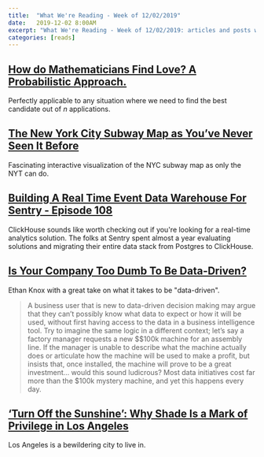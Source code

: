 ```yaml
---
title:  "What We're Reading - Week of 12/02/2019"
date:   2019-12-02 8:00AM
excerpt: "What We're Reading - Week of 12/02/2019: articles and posts we enjoyed "
categories: [reads]
---
```


## [How do Mathematicians Find Love? A Probabilistic Approach.](https://towardsdatascience.com/how-do-mathematicians-find-love-a-probabilistic-approach-7a718c48436d)

Perfectly applicable to any situation where we need to find the best candidate out of *n* applications.

## [The New York City Subway Map as You’ve Never Seen It Before](https://www.nytimes.com/interactive/2019/12/02/nyregion/nyc-subway-map.html)
Fascinating interactive visualization of the NYC subway map as only the NYT can do.

## [Building A Real Time Event Data Warehouse For Sentry - Episode 108](https://www.dataengineeringpodcast.com/snuba-event-data-warehouse-episode-108/)
ClickHouse sounds like worth checking out if you're looking for a real-time analytics solution. The folks at Sentry spent almost a year evaluating solutions and migrating their entire data stack from Postgres to ClickHouse.

## [Is Your Company Too Dumb To Be Data-Driven?](https://towardsdatascience.com/is-your-company-too-dumb-to-be-data-driven-696932d597c3)
Ethan Knox with a great take on what it takes to be "data-driven".
> A business user that is new to data-driven decision making may argue that they can’t possibly know what data to expect or how it will be used, without first having access to the data in a business intelligence tool. Try to imagine the same logic in a different context; let’s say a factory manager requests a new $$100k machine for an assembly line. If the manager is unable to describe what the machine actually does or articulate how the machine will be used to make a profit, but insists that, once installed, the machine will prove to be a great investment… would this sound ludicrous? Most data initiatives cost far more than the $100k mystery machine, and yet this happens every day.

## [‘Turn Off the Sunshine’: Why Shade Is a Mark of Privilege in Los Angeles](https://www.nytimes.com/2019/12/01/us/los-angeles-shade-climate-change.html)
Los Angeles is a bewildering city to live in. 